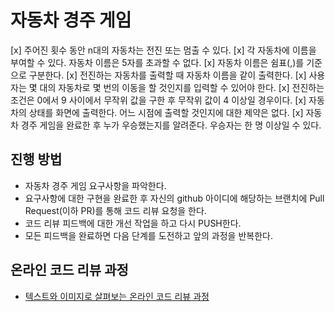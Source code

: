 # 자동차 경주 게임

[x] 주어진 횟수 동안 n대의 자동차는 전진 또는 멈출 수 있다.
[x] 각 자동차에 이름을 부여할 수 있다. 자동차 이름은 5자를 초과할 수 없다.
[x] 자동차 이름은 쉼표(,)를 기준으로 구분한다.
[x] 전진하는 자동차를 출력할 때 자동차 이름을 같이 출력한다.
[x] 사용자는 몇 대의 자동차로 몇 번의 이동을 할 것인지를 입력할 수 있어야 한다.
[x] 전진하는 조건은 0에서 9 사이에서 무작위 값을 구한 후 무작위 값이 4 이상일 경우이다.
[x] 자동차의 상태를 화면에 출력한다. 어느 시점에 출력할 것인지에 대한 제약은 없다.
[x] 자동차 경주 게임을 완료한 후 누가 우승했는지를 알려준다. 우승자는 한 명 이상일 수 있다.


## 진행 방법
* 자동차 경주 게임 요구사항을 파악한다.
* 요구사항에 대한 구현을 완료한 후 자신의 github 아이디에 해당하는 브랜치에 Pull Request(이하 PR)를 통해 코드 리뷰 요청을 한다.
* 코드 리뷰 피드백에 대한 개선 작업을 하고 다시 PUSH한다.
* 모든 피드백을 완료하면 다음 단계를 도전하고 앞의 과정을 반복한다.

## 온라인 코드 리뷰 과정
* [텍스트와 이미지로 살펴보는 온라인 코드 리뷰 과정](https://github.com/next-step/nextstep-docs/tree/master/codereview)